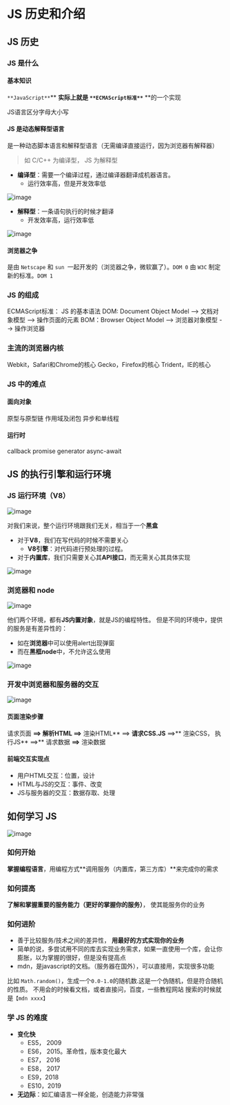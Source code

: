 # JS 历史和介绍

## JS 历史
### JS 是什么
#### 基本知识
`**JavaScript**`** **实际上就是 `**ECMAScript标准**`** **的一个实现


JS语言区分字母大小写

#### JS 是动态解释型语言
是一种动态脚本语言和解释型语言（无需编译直接运行，因为浏览器有解释器）
> 如 C/C++ 为编译型， JS 为解释型

- **编译型**：需要一个编译过程，通过编译器翻译成机器语言。
  - 运行效率高，但是开发效率低

![image](https://user-images.githubusercontent.com/33750626/71914744-3a966d80-31b5-11ea-9b35-2900b0084ae2.png)

- **解释型**：一条语句执行的时候才翻译
  - 开发效率高，运行效率低

![image](https://user-images.githubusercontent.com/33750626/71914778-4d10a700-31b5-11ea-9cd9-a9451e122f8a.png)
#### 浏览器之争
是由 `Netscape` 和 `sun `一起开发的（浏览器之争，微软赢了）。`DOM 0`
由 `W3C` 制定新的标准。`DOM 1`

### JS 的组成
ECMAScript标准： JS 的基本语法
DOM: Document Object Model --> 文档对象模型 --> 操作页面的元素
BOM：Browser Object Model --> 浏览器对象模型 --> 操作浏览器

### 主流的浏览器内核
Webkit，Safari和Chrome的核心
Gecko，Firefox的核心
Trident，IE的核心


### JS 中的难点 
#### 面向对象
原型与原型链
作用域及闭包
异步和单线程

#### 运行时
callback
promise
generator
async-await

## JS 的执行引擎和运行环境
### JS 运行环境（V8）
![image](https://user-images.githubusercontent.com/33750626/71914801-57cb3c00-31b5-11ea-8063-fa3d7a50101e.png)

对我们来说，整个运行环境跟我们无关，相当于一个**黑盒**

- 对于**V8**，我们在写代码的时候不需要关心
  - **V8引擎**：对代码进行预处理的过程。
- 对于**内置库**，我们只需要关心其**API接口**，而无需关心其具体实现

![image](https://user-images.githubusercontent.com/33750626/71914819-631e6780-31b5-11ea-87dd-15af7070b62b.png)


### 浏览器和 node

![image](https://user-images.githubusercontent.com/33750626/71914828-6d406600-31b5-11ea-9eb5-65261a65d3e5.png)

他们两个环境，都有**JS内置对象**，就是JS的编程特性。
但是不同的环境中，提供的服务是有差异性的：

- 如在**浏览器**中可以使用alert出现弹窗
- 而在**黑框node**中，不允许这么使用

![image](https://user-images.githubusercontent.com/33750626/71914848-77626480-31b5-11ea-84a3-b42664bafbd7.png)

### 开发中浏览器和服务器的交互
![image](https://user-images.githubusercontent.com/33750626/71914876-80ebcc80-31b5-11ea-9ef8-e1c4aa34563b.png)
#### 页面渲染步骤
请求页面 **==> **解析HTML** ==>** 渲染HTML** ==> **请求CSS.JS** ==>** 渲染CSS， 执行JS** ==>** 请求数据 **==>** 渲染数据


#### 前端交互实现点

- 用户HTML交互：位置，设计
- HTML与JS的交互：事件、改变
- JS与服务器的交互：数据存取、处理



## 如何学习 JS

![image](https://user-images.githubusercontent.com/33750626/71914888-8a753480-31b5-11ea-9113-618aa25f60fd.png)
### 如何开始
**掌握编程语言**，用编程方式**调用服务（内置库，第三方库）**来完成你的需求

### 如何提高
**了解和掌握重要的服务能力（更好的掌握你的服务）**， 使其能服务你的业务

### 如何进阶

- 善于比较服务/技术之间的差异性， **用最好的方式实现你的业务**
- 简单的说，多尝试用不同的库去实现业务需求，如果一直使用一个库，会让你膨胀，以为掌握的很好，但是没有提高点
- mdn，是javascript的文档。（服务器在国外），可以直接用，实现很多功能

比如 `Math.random()`，生成一个`0.0-1.0`的随机数.这是一个伪随机，但是符合随机的性质。
不用会的时候看文档，或者直接问，百度，一些教程网站
搜索的时候就是`【mdn xxxx】`

### 学 JS 的难度

- **变化快**
  - ES5， 2009
  - ES6， 2015。革命性，版本变化最大
  - ES7， 2016
  - ES8， 2017
  - ES9，2018
  - ES10，2019
- **无边际**：如汇编语言一样全能，创造能力非常强


